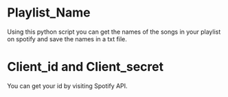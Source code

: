 # Playlist_Name

Using this python script you can get the names of the songs in your playlist on spotify and save the names in a txt file.

# Client_id and Client_secret
  You can get your id by visiting Spotify API. 
